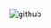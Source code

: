 ![github](https://user-images.githubusercontent.com/115580585/207142917-c05dc0c3-05bc-4a66-930b-8acfdf065cb0.gif)
